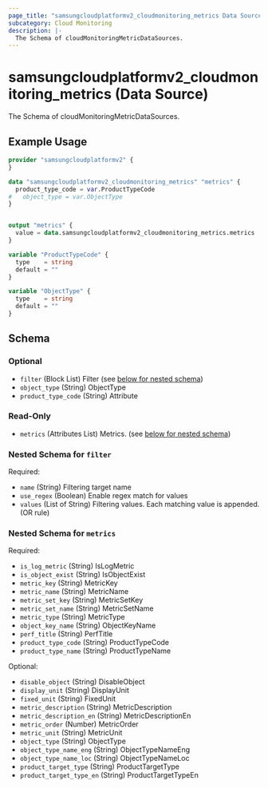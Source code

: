 ```yaml
---
page_title: "samsungcloudplatformv2_cloudmonitoring_metrics Data Source - samsungcloudplatformv2"
subcategory: Cloud Monitoring
description: |-
  The Schema of cloudMonitoringMetricDataSources.
---
```


# samsungcloudplatformv2_cloudmonitoring_metrics (Data Source)

The Schema of cloudMonitoringMetricDataSources.

## Example Usage

```terraform
provider "samsungcloudplatformv2" {
}

data "samsungcloudplatformv2_cloudmonitoring_metrics" "metrics" {
  product_type_code = var.ProductTypeCode
#   object_type = var.ObjectType
}


output "metrics" {
  value = data.samsungcloudplatformv2_cloudmonitoring_metrics.metrics
}

variable "ProductTypeCode" {
  type    = string
  default = ""
}

variable "ObjectType" {
  type    = string
  default = ""
}
```

<!-- schema generated by tfplugindocs -->
## Schema

### Optional

- `filter` (Block List) Filter (see [below for nested schema](#nestedblock--filter))
- `object_type` (String) ObjectType
- `product_type_code` (String) Attribute

### Read-Only

- `metrics` (Attributes List) Metrics. (see [below for nested schema](#nestedatt--metrics))

<a id="nestedblock--filter"></a>
### Nested Schema for `filter`

Required:

- `name` (String) Filtering target name
- `use_regex` (Boolean) Enable regex match for values
- `values` (List of String) Filtering values. Each matching value is appended. (OR rule)


<a id="nestedatt--metrics"></a>
### Nested Schema for `metrics`

Required:

- `is_log_metric` (String) IsLogMetric
- `is_object_exist` (String) IsObjectExist
- `metric_key` (String) MetricKey
- `metric_name` (String) MetricName
- `metric_set_key` (String) MetricSetKey
- `metric_set_name` (String) MetricSetName
- `metric_type` (String) MetricType
- `object_key_name` (String) ObjectKeyName
- `perf_title` (String) PerfTitle
- `product_type_code` (String) ProductTypeCode
- `product_type_name` (String) ProductTypeName

Optional:

- `disable_object` (String) DisableObject
- `display_unit` (String) DisplayUnit
- `fixed_unit` (String) FixedUnit
- `metric_description` (String) MetricDescription
- `metric_description_en` (String) MetricDescriptionEn
- `metric_order` (Number) MetricOrder
- `metric_unit` (String) MetricUnit
- `object_type` (String) ObjectType
- `object_type_name_eng` (String) ObjectTypeNameEng
- `object_type_name_loc` (String) ObjectTypeNameLoc
- `product_target_type` (String) ProductTargetType
- `product_target_type_en` (String) ProductTargetTypeEn